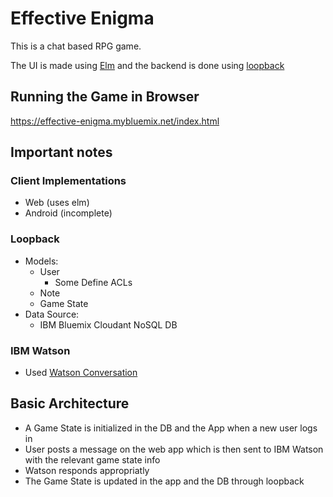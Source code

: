 # Effective Enigma

This is a chat based RPG game.


The UI is made using [Elm](http://elm-lang.org/) and the backend is done using [loopback](http://loopback.io/)

## Running the Game in Browser

https://effective-enigma.mybluemix.net/index.html

## Important notes

### Client Implementations
 - Web (uses elm)
 - Android (incomplete)

### Loopback
  * Models:
    * User
      * Some Define ACLs
    * Note
    * Game State
  * Data Source:
    * IBM Bluemix Cloudant NoSQL DB

### IBM Watson
  * Used [Watson Conversation](https://www.ibm.com/watson/developercloud/conversation.html?S_PKG=AW&cm_mmc=Search_Google-_-Watson+Core_Watson+Core+-+Engagement-_-WW_NA-_-watson+ibm+conversation+service_Broad_AW&cm_mmca1=000018SW&cm_mmca2=10004432&mkwid=55f34ffb-1998-451a-81af-1ebd39a81c1a|484|21062&cvosrc=ppc.google.watson%20ibm%20conversation%20service&cvo_campaign=Watson%20Core_Watson%20Core%20-%20Engagement-WW_NA&cvo_crid=191764234282&Matchtype=b)


## Basic Architecture
 * A Game State is initialized in the DB and the App when a new user logs in 
 * User posts a message on the web app which is then sent to IBM Watson with the relevant game state info
 * Watson responds appropriatly
 * The Game State is updated in the app and the DB through loopback



